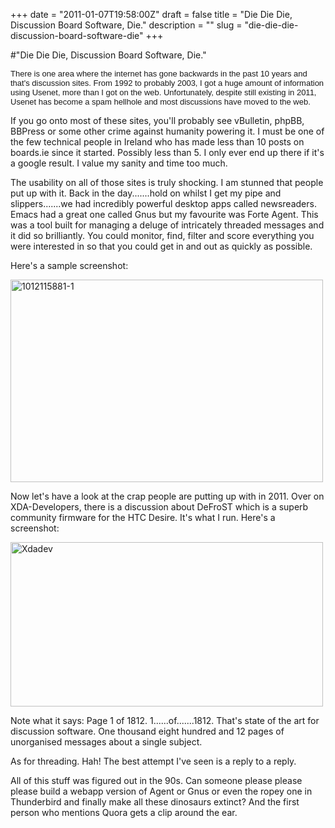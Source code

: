 +++
date = "2011-01-07T19:58:00Z"
draft = false
title = "Die Die Die, Discussion Board Software, Die."
description = ""
slug = "die-die-die-discussion-board-software-die"
+++

#"Die Die Die, Discussion Board Software, Die."


 <p><span style="font-family: arial; font-size: small;">There is one area where the internet has gone backwards in the past 10 years and that's discussion sites. From 1992 to probably 2003, I got a huge amount of information using Usenet, more than I got on the web. Unfortunately, despite still existing in 2011, Usenet has become a spam hellhole and most discussions have moved to the web.
<p />
<div>If you go onto most of these sites, you'll probably see vBulletin, phpBB, BBPress or some other crime against humanity powering it. I must be one of the few technical people in Ireland who has made less than 10 posts on boards.ie since it started. Possibly less than 5. I only ever end up there if it's a google result. I value my sanity and time too much.</div>
<p />
<div>The usability on all of those sites is truly shocking. I am stunned that people put up with it. Back in the day.......hold on whilst I get my pipe and slippers.......we had incredibly powerful desktop apps called newsreaders. Emacs had a great one called Gnus but my favourite was Forte Agent. This was a tool built for managing a deluge of intricately threaded messages and it did so brilliantly. You could monitor, find, filter and score everything you were interested in so that you could get in and out as quickly as possible.</div>
<p />
<div>Here's a sample screenshot:</div>
<p />
<div><div class='p_embed p_image_embed'>
<a href="http://getfile2.posterous.com/getfile/files.posterous.com/temp-2011-01-07/dDwnGefrpfHecxiaqsGcGFznbeoEDywhhyybkkwBGmoBmtyEHIItctiDseyx/1012115881-1.gif.scaled1000.gif"><img alt="1012115881-1" height="324" src="http://getfile9.posterous.com/getfile/files.posterous.com/temp-2011-01-07/dDwnGefrpfHecxiaqsGcGFznbeoEDywhhyybkkwBGmoBmtyEHIItctiDseyx/1012115881-1.gif.scaled500.gif" width="500" /></a>
</div>
</div>
<p />
<div>Now let's have a look at the crap people are putting up with in 2011. Over on XDA-Developers, there is a discussion about DeFroST which is a superb community firmware for the HTC Desire. It's what I run. Here's a screenshot:</div>
<p />
<div><div class='p_embed p_image_embed'>
<a href="http://getfile1.posterous.com/getfile/files.posterous.com/temp-2011-01-07/AwEihaeiktFuiFIEsmrquJtmqaGbmFEmCIrsGrdpxmqFcnBgArIEhmrmBhhE/xdadev.jpg.scaled1000.jpg"><img alt="Xdadev" height="263" src="http://getfile0.posterous.com/getfile/files.posterous.com/temp-2011-01-07/AwEihaeiktFuiFIEsmrquJtmqaGbmFEmCIrsGrdpxmqFcnBgArIEhmrmBhhE/xdadev.jpg.scaled500.jpg" width="500" /></a>
</div>
</div>
<p />
<div>Note what it says: Page 1 of 1812. 1......of.......1812. That's state of the art for discussion software. One thousand eight hundred and 12 pages of unorganised messages about a single subject.</div>
<p />
<div>As for threading. Hah! The best attempt I've seen is a reply to a reply.</div>
<p />
<div>All of this stuff was figured out in the 90s. Can someone please please please build a webapp version of Agent or Gnus or even the ropey one in Thunderbird and finally make all these dinosaurs extinct? And the first person who mentions Quora gets a clip around the ear.</div>
<p />
<p />
</span></p>
 
